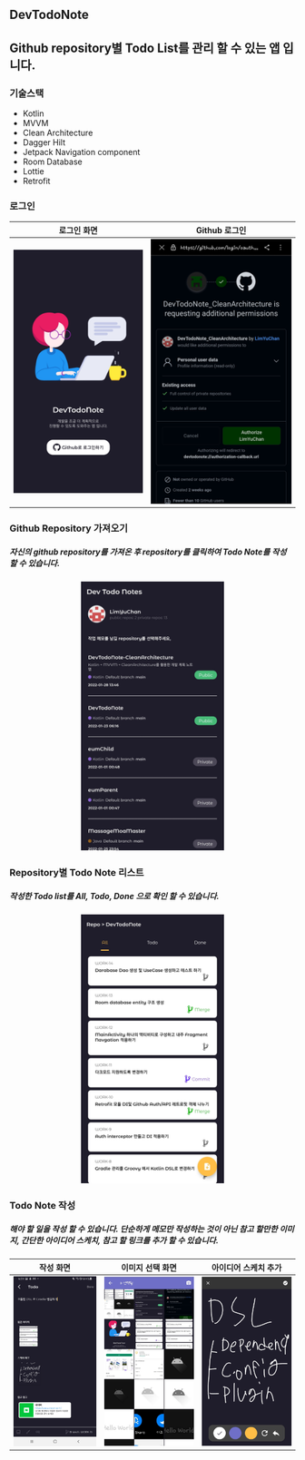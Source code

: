 ## DevTodoNote

## Github repository별 Todo List를 관리 할 수 있는 앱 입니다.

### 기술스택

* Kotlin
* MVVM
* Clean Architecture
* Dagger Hilt
* Jetpack Navigation component
* Room Database
* Lottie
* Retrofit

### 로그인

|로그인 화면|Github 로그인|
|:---:|:---:|
|![login](./screenshot/login.jpg)|![github_login](./screenshot/github_login.jpg)|


### Github Repository 가져오기
##### 자신의 github repository를 가져온 후 repository를 클릭하여 Todo Note를 작성 할 수 있습니다.

<p align="center"><img src="./screenshot/repository.jpg" width="50%"/></p>

### Repository별 Todo Note 리스트
##### 작성한 Todo list를 All, Todo, Done 으로 확인 할 수 있습니다. 

<p align="center"><img src="./screenshot/todo_list.jpg" width="50%"/></p>


### Todo Note 작성
##### 해야 할 일을 작성 할 수 있습니다. 단순하게 메모만 작성하는 것이 아닌 참고 할만한 이미지, 간단한 아이디어 스케치, 참고 할 링크를 추가 할 수 있습니다.

|작성 화면|이미지 선택 화면|아이디어 스케치 추가|
|:---:|:---:|:---:|
|![todo_write](./screenshot/todo_write.jpg)|![todo_select_image](./screenshot/todo_select_image.jpg)|![todo_drawing_doard](./screenshot/todo_drawing_doard.jpg)|
